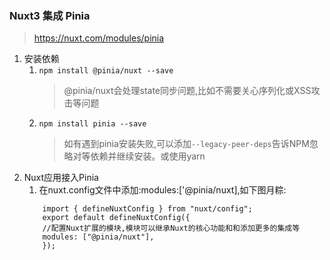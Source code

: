 ### Nuxt3 集成 Pinia
> https://nuxt.com/modules/pinia

1. 安装依赖
    1. `npm install @pinia/nuxt --save`
        > @pinia/nuxt会处理state同步问题,比如不需要关心序列化或XSS攻击等问题
    2. `npm install pinia --save`
        > 如有遇到pinia安装失败,可以添加`--legacy-peer-deps`告诉NPM忽略对等依赖并继续安装。或使用yarn
2. Nuxt应用接入Pinia
    1. 在nuxt.config文件中添加:modules:['@pinia/nuxt],如下图月粽:
    ```JS
        import { defineNuxtConfig } from "nuxt/config";
        export default defineNuxtConfig({
        //配置Nuxt扩展的模块,模块可以继承Nuxt的核心功能和和添加更多的集成等
        modules: ["@pinia/nuxt"],
        });
    ```

